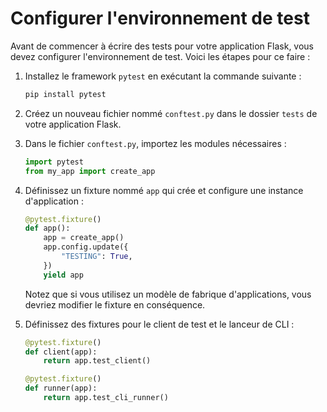 # Configurer l'environnement de test

Avant de commencer à écrire des tests pour votre application Flask, vous devez configurer l'environnement de test. Voici les étapes pour ce faire :

1. Installez le framework `pytest` en exécutant la commande suivante :

   ```bash
   pip install pytest
   ```

2. Créez un nouveau fichier nommé `conftest.py` dans le dossier `tests` de votre application Flask.

3. Dans le fichier `conftest.py`, importez les modules nécessaires :

   ```python
   import pytest
   from my_app import create_app
   ```

4. Définissez un fixture nommé `app` qui crée et configure une instance d'application :

   ```python
   @pytest.fixture()
   def app():
       app = create_app()
       app.config.update({
           "TESTING": True,
       })
       yield app
   ```

   Notez que si vous utilisez un modèle de fabrique d'applications, vous devriez modifier le fixture en conséquence.

5. Définissez des fixtures pour le client de test et le lanceur de CLI :

   ```python
   @pytest.fixture()
   def client(app):
       return app.test_client()

   @pytest.fixture()
   def runner(app):
       return app.test_cli_runner()
   ```
